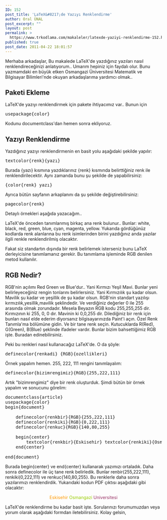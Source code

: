 ```yaml
---
ID: 152
post_title: 'LaTeX&#8217;de Yazıyı Renklendirme'
author: Oral ÜNAL
post_excerpt: ""
layout: post
permalink: >
  https://www.trkodlama.com/makaleler/latexde-yaziyi-renklendirme-152.html
published: true
post_date: 2011-04-22 18:01:57
---
```

Merhaba arkadaşlar,
Bu makalede LaTeX'de yazdığınız yazıları nasıl renklendireceğinizi anlatıyorum.. Umarım hepiniz için faydalı olur. Bunu yazmamdaki en büyük etken Osmangazi Üniversitesi Matematik ve Bilgisayar Bilimleri'nde okuyan arkadaşlarıma yardımcı olmak..
<h2>Paketi Ekleme</h2>
LaTeX'de yazıyı renklendirmek için pakete ihtiyacımız var.. Bunun için
<pre class="prettyprint lang-javascript" data-start-line="1" data-visibility="visible" data-highlight="" data-caption="">usepackage{color}</pre>
Kodunu documentclass'dan hemen sonra ekliyoruz.
<h2>Yazıyı Renklendirme</h2>
Yazdığınız yazıyı renklendirmenin en basit yolu aşağıdaki şekilde yapılır:
<pre class="prettyprint lang-latex" data-start-line="1" data-visibility="visible" data-highlight="" data-caption="">textcolor{renk}{yazı}</pre>
Burada {yazı} kısmına yazdıklarınız {renk} kısmında belirttiğiniz renk ile renklendirilecektir. Aynı zamanda bunu şu şekilde de yapabilirsiniz:
<pre class="prettyprint lang-latex" data-start-line="1" data-visibility="visible" data-highlight="" data-caption="">{color{renk} yazı}</pre>
Ayrıca bütün sayfanın arkaplanını da şu şekilde değiştirebilirsiniz:
<pre class="prettyprint lang-latex" data-start-line="1" data-visibility="visible" data-highlight="" data-caption="">pagecolor{renk}</pre>
Detaylı örnekleri aşağıda yazacağım..

LaTeX'de önceden tanımlanmış birkaç ana renk bulunur.. Bunlar: white, black, red, green, blue, cyan, magenta, yellow. Yukarıda gördüğünüz kodlarda renk alanlarına bu renk isimlerinden birini yazdığınız anda yazılar ilgili renkle renklendirilmiş olacaktır.

Fakat siz standartın dışında bir renk belirlemek isterseniz bunu LaTeX derleyicisine tanımlamanız gerekir. Bu tanımlama işleminde RGB denilen metod kullanılır.
<h2>RGB Nedir?</h2>
RGB'nin açılımı Red Green ve Blue'dur.. Yani Kırmızı Yeşil Mavi. Bunlar yeni belirleyeceğiniz rengin tonlarını belirlersiniz. Yani Kırmızılık şu kadar olsun. Mavilik şu kadar ve yeşillik de şu kadar olsun. RGB'nin standart yazılışı kırmızılık,yesillik,mavilik şeklindedir. Ve verdiğiniz değerler 0 ile 255 arasında olmak zorundadır. Mesela Beyazın RGB kodu 255,255,255 dir. Kırmızının ki 255, 0, 0 dır. Mavinin ki 0,0,255 dir. Dilediğiniz bir renk için bunları nasıl elde ederim diyorsanız bilgisayarınızda Paint'i açın. Özel Renk Tanımla'ma bölümüne gidin. Ve bir tane renk seçin. Kutucuklarda R(Red), G(Green), B(Blue) şeklinde ifadeler vardır. Bunlar bizim bahsettiğimiz RGB işte. Buradan edinebilirsiniz.

Peki bu renkleri nasıl kullanacağız LaTeX'de. O da şöyle:
<pre class="prettyprint lang-latex" data-start-line="1" data-visibility="visible" data-highlight="" data-caption="">definecolor{renkadi} {RGB}{ozellikleri}</pre>
Örnek yapalım hemen. 255, 222, 111 rengini tanımlayalım:
<pre class="prettyprint lang-latex" data-start-line="1" data-visibility="visible" data-highlight="" data-caption="">definecolor{bizimrengimiz}{RGB}{255,222,111}</pre>
Artık "bizimrengimiz" diye bir renk oluşturduk. Şimdi bütün bir örnek yapalım ve sonucunu görelim:
<pre class="prettyprint lang-latex" data-start-line="1" data-visibility="visible" data-highlight="" data-caption="">documentclass{article}
usepackage{color}
begin{document}

    definecolor{renkbir}{RGB}{255,222,111}
    definecolor{renkiki}{RGB}{0,222,111}
    definecolor{renkuc}{RGB}{140,80,255}

    begin{center}
        textcolor{renkbir}{Eskisehir} textcolor{renkiki}{Osmangazi} textcolor{renkuc}{Universitesi}
    end{center}

end{document}</pre>
Burada begin{center} ve end{center} kullanarak yazımızı ortaladık. Daha sonra definecolor ile üç tane renk belirledik. Bunlar renbir(255,222,111), renkiki(0,222,111) ve renkuc{140,80,255}. Bu renklerle daha sonra yazılarımızı renklendirdik. Yukarıdaki kodun PDF çıktısı aşağıdaki gibi olacaktır:
<p style="text-align: center;"><span style="color: #ff9900;">Eskisehir</span> <span style="color: #99cc00;">Osmangazi</span> <span style="color: #993366;">Universitesi</span></p>
LaTeX'de renklendirme bu kadar basit işte. Sorularınızı forumumuzdan veya yorum olarak aşağıdaki formdan iletebilirsiniz.
Kolay gelsin,